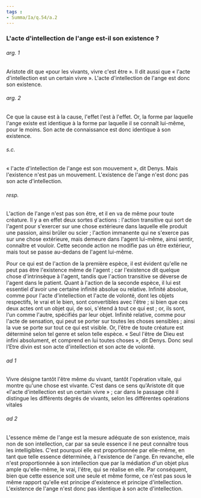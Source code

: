 ```yaml
---
tags : 
- Summa/Ia/q.54/a.2
---
```


### L'acte d'intellection de l'ange est-il son existence ?

###### arg. 1
Aristote dit que «pour les vivants, vivre c'est être ». Il dit aussi que « l'acte d'intellection est un certain vivre ». L'acte d'intellection de l'ange est donc son existence. 

###### arg. 2
Ce que la cause est à la cause, l'effet l'est à l'effet. Or, la forme par laquelle l'ange existe est identique à la forme par laquelle il se connaît lui-même, pour le moins. Son acte de connaissance est donc identique à son existence. 

###### s.c.
« l'acte d'intellection de l'ange est son mouvement », dit Denys. Mais l'existence n'est pas un mouvement. L'existence de l'ange n'est donc pas son acte d'intellection. 

###### resp.
L'action de l'ange n'est pas son être, et il en va de même pour toute créature. Il y a en effet deux sortes d'actions : l'action transitive qui sort de l'agent pour s'exercer sur une chose extérieure dans laquelle elle produit une passion, ainsi brûler ou scier ; l'action immanente qui ne s'exerce pas sur une chose extérieure, mais demeure dans l'agent lui-même, ainsi sentir, connaître et vouloir. Cette seconde action ne modifie pas un être extérieur, mais tout se passe au-dedans de l'agent lui-même. 

Pour ce qui est de l'action de la première espèce, il est évident qu'elle ne peut pas être l'existence même de l'agent ; car l'existence dit quelque chose d'intrinsèque à l'agent, tandis que l'action transitive se déverse de l'agent dans le patient. Quant à l'action de la seconde espèce, il lui est essentiel d'avoir une certaine infinité absolue ou relative. Infinité absolue, comme pour l'acte d'intellection et l'acte de volonté, dont les objets respectifs, le vrai et le bien, sont convertibles avec l'être ; si bien que ces deux actes ont un objet qui, de soi, s'étend à tout ce qui est ; or, ils sont, l'un comme l'autre, spécifiés par leur objet. Infinité relative, comme pour l'acte de sensation, qui peut se porter sur toutes les choses sensibles ; ainsi la vue se porte sur tout ce qui est visible. Or, l'être de toute créature est déterminé selon tel genre et selon telle espèce. « Seul l'être de Dieu est infini absolument, et comprend en lui toutes choses », dit Denys. Donc seul l'Etre divin est son acte d'intellection et son acte de volonté. 

###### ad 1
Vivre désigne tantôt l'être même du vivant, tantôt l'opération vitale, qui montre qu'une chose est vivante. C'est dans ce sens qu'Aristote dit que «l'acte d'intellection est un certain vivre » ; car dans le passage cité il distingue les différents degrés de vivants, selon les différentes opérations vitales 

###### ad 2
L'essence même de l'ange est la mesure adéquate de son existence, mais non de son intellection, car par sa seule essence il ne peut connaître tous les intelligibles. C'est pourquoi elle est proportionnée par elle-même, en tant que telle essence déterminée, à l'existence de l'ange. En revanche, elle n'est proportionnée à son intellection que par la médiation d'un objet plus ample qu'elle-même, le vrai, l'être, qui se réalise en elle. Par conséquent, bien que cette essence soit une seule et même forme, ce n'est pas sous le même rapport qu'elle est principe d'existence et principe d'intellection. L'existence de l'ange n'est donc pas identique à son acte d'intellection. 



